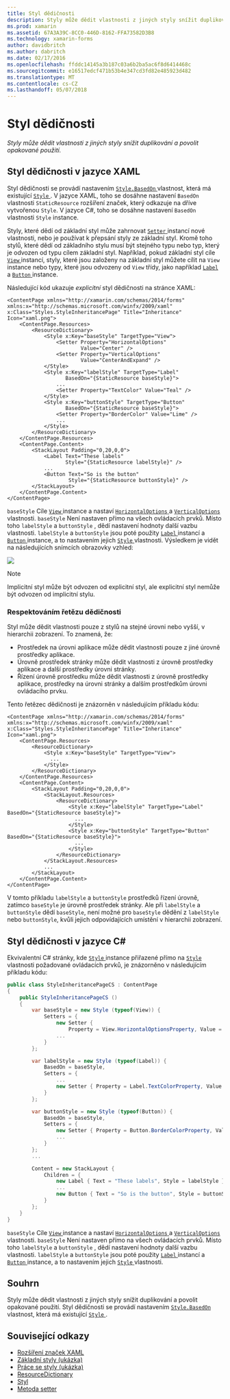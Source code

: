 ```yaml
---
title: Styl dědičnosti
description: Styly může dědit vlastnosti z jiných styly snížit duplikování a povolit opakované použití.
ms.prod: xamarin
ms.assetid: 67A3A39C-8CC0-446D-8162-FFA73582D3B8
ms.technology: xamarin-forms
author: davidbritch
ms.author: dabritch
ms.date: 02/17/2016
ms.openlocfilehash: ffddc14145a3b187c03a6b2ba5ac6f8d6414468c
ms.sourcegitcommit: e16517edcf471b53b4e347cd3fd82e485923d482
ms.translationtype: MT
ms.contentlocale: cs-CZ
ms.lasthandoff: 05/07/2018
---
```

# <a name="style-inheritance"></a>Styl dědičnosti

_Styly může dědit vlastnosti z jiných styly snížit duplikování a povolit opakované použití._

## <a name="style-inheritance-in-xaml"></a>Styl dědičnosti v jazyce XAML

Styl dědičnosti se provádí nastavením [ `Style.BasedOn` ](https://developer.xamarin.com/api/property/Xamarin.Forms.Style.BasedOn/) vlastnost, která má existující [ `Style` ](https://developer.xamarin.com/api/type/Xamarin.Forms.Style/). V jazyce XAML, toho se dosáhne nastavení `BasedOn` vlastnosti `StaticResource` rozšíření značek, který odkazuje na dříve vytvořenou `Style`. V jazyce C#, toho se dosáhne nastavení `BasedOn` vlastnosti `Style` instance.

Styly, které dědí od základní styl může zahrnovat [ `Setter` ](https://developer.xamarin.com/api/type/Xamarin.Forms.Setter/) instancí nové vlastnosti, nebo je používat k přepsání styly ze základní styl. Kromě toho stylů, které dědí od základního stylu musí být stejného typu nebo typ, který je odvozen od typu cílem základní styl. Například, pokud základní styl cíle [ `View` ](https://developer.xamarin.com/api/type/Xamarin.Forms.View/) instancí, styly, které jsou založeny na základní styl můžete cílit na `View` instance nebo typy, které jsou odvozeny od `View` třídy, jako například [ `Label` ](https://developer.xamarin.com/api/type/Xamarin.Forms.Label/) a [ `Button` ](https://developer.xamarin.com/api/type/Xamarin.Forms.Button/) instance.

Následující kód ukazuje *explicitní* styl dědičnosti na stránce XAML:

```xaml
<ContentPage xmlns="http://xamarin.com/schemas/2014/forms" xmlns:x="http://schemas.microsoft.com/winfx/2009/xaml" x:Class="Styles.StyleInheritancePage" Title="Inheritance" Icon="xaml.png">
    <ContentPage.Resources>
        <ResourceDictionary>
            <Style x:Key="baseStyle" TargetType="View">
                <Setter Property="HorizontalOptions"
                        Value="Center" />
                <Setter Property="VerticalOptions"
                        Value="CenterAndExpand" />
            </Style>
            <Style x:Key="labelStyle" TargetType="Label"
                   BasedOn="{StaticResource baseStyle}">
                ...
                <Setter Property="TextColor" Value="Teal" />
            </Style>
            <Style x:Key="buttonStyle" TargetType="Button"
                   BasedOn="{StaticResource baseStyle}">
                <Setter Property="BorderColor" Value="Lime" />
                ...
            </Style>
        </ResourceDictionary>
    </ContentPage.Resources>
    <ContentPage.Content>
        <StackLayout Padding="0,20,0,0">
            <Label Text="These labels"
                   Style="{StaticResource labelStyle}" />
            ...
            <Button Text="So is the button"
                    Style="{StaticResource buttonStyle}" />
        </StackLayout>
    </ContentPage.Content>
</ContentPage>
```

`baseStyle` Cíle [ `View` ](https://developer.xamarin.com/api/type/Xamarin.Forms.View/) instance a nastaví [ `HorizontalOptions` ](https://developer.xamarin.com/api/property/Xamarin.Forms.View.HorizontalOptions/) a [ `VerticalOptions` ](https://developer.xamarin.com/api/property/Xamarin.Forms.View.VerticalOptions/) vlastnosti. `baseStyle` Není nastaven přímo na všech ovládacích prvků. Místo toho `labelStyle` a `buttonStyle` , dědí nastavení hodnoty další vazbu vlastnosti. `labelStyle` a `buttonStyle` jsou poté použity [ `Label` ](https://developer.xamarin.com/api/type/Xamarin.Forms.Label/) instancí a [ `Button` ](https://developer.xamarin.com/api/type/Xamarin.Forms.Button/) instance, a to nastavením jejich [ `Style` ](https://developer.xamarin.com/api/property/Xamarin.Forms.VisualElement.Style/) vlastnosti. Výsledkem je vidět na následujících snímcích obrazovky vzhled:

[![](inheritance-images/style-inheritance.png)](inheritance-images/style-inheritance-large.png#lightbox)

> [!NOTE]
> Implicitní styl může být odvozen od explicitní styl, ale explicitní styl nemůže být odvozen od implicitní stylu.

### <a name="respecting-the-inheritance-chain"></a>Respektováním řetězu dědičnosti

Styl může dědit vlastnosti pouze z stylů na stejné úrovni nebo vyšší, v hierarchii zobrazení. To znamená, že:

- Prostředek na úrovni aplikace může dědit vlastnosti pouze z jiné úrovně prostředky aplikace.
- Úrovně prostředek stránky může dědit vlastnosti z úrovně prostředky aplikace a další prostředky úrovni stránky.
- Řízení úrovně prostředku může dědit vlastnosti z úrovně prostředky aplikace, prostředky na úrovni stránky a dalším prostředkům úrovni ovládacího prvku.

Tento řetězec dědičnosti je znázorněn v následujícím příkladu kódu:

```xaml
<ContentPage xmlns="http://xamarin.com/schemas/2014/forms" xmlns:x="http://schemas.microsoft.com/winfx/2009/xaml" x:Class="Styles.StyleInheritancePage" Title="Inheritance" Icon="xaml.png">
    <ContentPage.Resources>
        <ResourceDictionary>
            <Style x:Key="baseStyle" TargetType="View">
              ...
            </Style>
        </ResourceDictionary>
    </ContentPage.Resources>
    <ContentPage.Content>
        <StackLayout Padding="0,20,0,0">
            <StackLayout.Resources>
                <ResourceDictionary>
                    <Style x:Key="labelStyle" TargetType="Label" BasedOn="{StaticResource baseStyle}">
                      ...
                    </Style>
                    <Style x:Key="buttonStyle" TargetType="Button" BasedOn="{StaticResource baseStyle}">
                      ...
                    </Style>
                </ResourceDictionary>
            </StackLayout.Resources>
            ...
        </StackLayout>
    </ContentPage.Content>
</ContentPage>
```

V tomto příkladu `labelStyle` a `buttonStyle` prostředků řízení úrovně, zatímco `baseStyle` je úrovně prostředek stránky. Ale při `labelStyle` a `buttonStyle` dědí `baseStyle`, není možné pro `baseStyle` dědění z `labelStyle` nebo `buttonStyle`, kvůli jejich odpovídajících umístění v hierarchii zobrazení.

## <a name="style-inheritance-in-c35"></a>Styl dědičnosti v jazyce C&#35;

Ekvivalentní C# stránky, kde [ `Style` ](https://developer.xamarin.com/api/type/Xamarin.Forms.Style/) instance přiřazené přímo na [ `Style` ](https://developer.xamarin.com/api/property/Xamarin.Forms.VisualElement.Style/) vlastnosti požadované ovládacích prvků, je znázorněno v následujícím příkladu kódu:

```csharp
public class StyleInheritancePageCS : ContentPage
{
    public StyleInheritancePageCS ()
    {
        var baseStyle = new Style (typeof(View)) {
            Setters = {
                new Setter {
                    Property = View.HorizontalOptionsProperty, Value = LayoutOptions.Center },
                ...
            }
        };

        var labelStyle = new Style (typeof(Label)) {
            BasedOn = baseStyle,
            Setters = {
                ...
                new Setter { Property = Label.TextColorProperty, Value = Color.Teal }
            }
        };

        var buttonStyle = new Style (typeof(Button)) {
            BasedOn = baseStyle,
            Setters = {
                new Setter { Property = Button.BorderColorProperty, Value = Color.Lime },
                ...
            }
        };
        ...

        Content = new StackLayout {
            Children = {
                new Label { Text = "These labels", Style = labelStyle },
                ...
                new Button { Text = "So is the button", Style = buttonStyle }
            }
        };
    }
}
```

`baseStyle` Cíle [ `View` ](https://developer.xamarin.com/api/type/Xamarin.Forms.View/) instance a nastaví [ `HorizontalOptions` ](https://developer.xamarin.com/api/property/Xamarin.Forms.View.HorizontalOptions/) a [ `VerticalOptions` ](https://developer.xamarin.com/api/property/Xamarin.Forms.View.VerticalOptions/) vlastnosti. `baseStyle` Není nastaven přímo na všech ovládacích prvků. Místo toho `labelStyle` a `buttonStyle` , dědí nastavení hodnoty další vazbu vlastnosti. `labelStyle` a `buttonStyle` jsou poté použity [ `Label` ](https://developer.xamarin.com/api/type/Xamarin.Forms.Label/) instancí a [ `Button` ](https://developer.xamarin.com/api/type/Xamarin.Forms.Button/) instance, a to nastavením jejich [ `Style` ](https://developer.xamarin.com/api/property/Xamarin.Forms.VisualElement.Style/) vlastnosti.

## <a name="summary"></a>Souhrn

Styly může dědit vlastnosti z jiných styly snížit duplikování a povolit opakované použití. Styl dědičnosti se provádí nastavením [ `Style.BasedOn` ](https://developer.xamarin.com/api/property/Xamarin.Forms.Style.BasedOn/) vlastnost, která má existující [ `Style` ](https://developer.xamarin.com/api/type/Xamarin.Forms.Style/).


## <a name="related-links"></a>Související odkazy

- [Rozšíření značek XAML](~/xamarin-forms/xaml/xaml-basics/xaml-markup-extensions.md)
- [Základní styly (ukázka)](https://developer.xamarin.com/samples/xamarin-forms/UserInterface/Styles/BasicStyles/)
- [Práce se styly (ukázka)](https://developer.xamarin.com/samples/xamarin-forms/WorkingWithStyles/)
- [ResourceDictionary](https://developer.xamarin.com/api/type/Xamarin.Forms.ResourceDictionary/)
- [Styl](https://developer.xamarin.com/api/type/Xamarin.Forms.Style/)
- [Metoda setter](https://developer.xamarin.com/api/type/Xamarin.Forms.Setter/)
